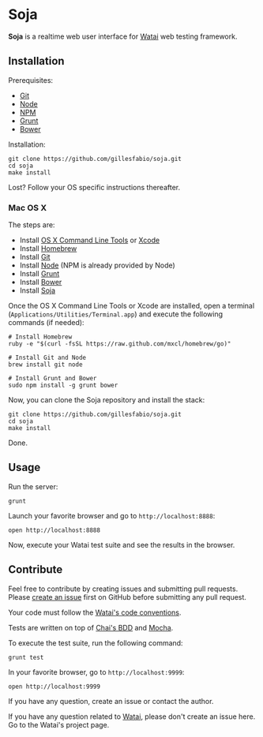 # Soja

**Soja** is a realtime web user interface for [Watai](http://github.com/MattiSG/Watai)
web testing framework.

## Installation

Prerequisites:

* [Git](http://git-scm.com/)
* [Node](http://nodejs.org)
* [NPM](http://npm.org)
* [Grunt](http://gruntjs.com)
* [Bower](http://bower.io)

Installation:

	git clone https://github.com/gillesfabio/soja.git
	cd soja
	make install

Lost? Follow your OS specific instructions thereafter.

### Mac OS X

The steps are:

* Install [OS X Command Line Tools](https://developer.apple.com/downloads) or [Xcode](http://itunes.apple.com/us/app/xcode/id497799835)
* Install [Homebrew](http://brew.sh/)
* Install [Git](http://git-scm.com/)
* Install [Node](http://nodejs.org) (NPM is already provided by Node)
* Install [Grunt](http://gruntjs.com)
* Install [Bower](http://bower.io)
* Install [Soja](http://github.com/gillesfabio/soja)

Once the OS X Command Line Tools or Xcode are installed, open a terminal
(`Applications/Utilities/Terminal.app`) and execute the following commands
(if needed):

	# Install Homebrew
	ruby -e "$(curl -fsSL https://raw.github.com/mxcl/homebrew/go)"

	# Install Git and Node
	brew install git node

	# Install Grunt and Bower
	sudo npm install -g grunt bower

Now, you can clone the Soja repository and install the stack:

	git clone https://github.com/gillesfabio/soja.git
	cd soja
	make install

Done.

## Usage

Run the server:

	grunt

Launch your favorite browser and go to `http://localhost:8888`:

	open http://localhost:8888

Now, execute your Watai test suite and see the results in the browser.

## Contribute

Feel free to contribute by creating issues and submitting pull requests.
Please [create an issue](http://github.com/gillesfabio/soja/issues) first
on GitHub before submitting any pull request.

Your code must follow the [Watai's code conventions](https://github.com/MattiSG/Watai/wiki/Code-conventions).

Tests are written on top of [Chai's BDD](http://chaijs.com/api/bdd/) and
[Mocha](http://visionmedia.github.io/mocha/).

To execute the test suite, run the following command:

	grunt test

In your favorite browser, go to `http://localhost:9999`:

	open http://localhost:9999

If you have any question, create an issue or contact the author.

If you have any question related to [Watai](https://github.com/MattiSG/Watai), please
don't create an issue here. Go to the Watai's project page.
